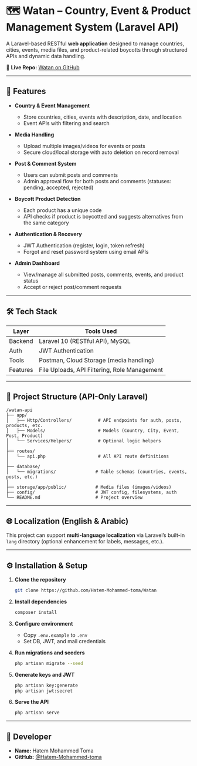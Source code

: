 
# 🗺️ Watan – Country, Event & Product Management System (Laravel API)

A Laravel-based RESTful **web application** designed to manage countries, cities, events, media files, and product-related boycotts through structured APIs and dynamic data handling.

🔗 **Live Repo:** [Watan on GitHub](https://github.com/Hatem-Mohammed-toma/Watan)

---

## 🚀 Features

- **Country & Event Management**
  - Store countries, cities, events with description, date, and location
  - Event APIs with filtering and search

- **Media Handling**
  - Upload multiple images/videos for events or posts
  - Secure cloud/local storage with auto deletion on record removal

- **Post & Comment System**
  - Users can submit posts and comments
  - Admin approval flow for both posts and comments (statuses: pending, accepted, rejected)

- **Boycott Product Detection**
  - Each product has a unique code
  - API checks if product is boycotted and suggests alternatives from the same category

- **Authentication & Recovery**
  - JWT Authentication (register, login, token refresh)
  - Forgot and reset password system using email APIs

- **Admin Dashboard**
  - View/manage all submitted posts, comments, events, and product status
  - Accept or reject post/comment requests

---

## 🛠️ Tech Stack

| Layer        | Tools Used                                   |
|--------------|----------------------------------------------|
| Backend      | Laravel 10 (RESTful API), MySQL              |
| Auth         | JWT Authentication                           |
| Tools        | Postman, Cloud Storage (media handling)      |
| Features     | File Uploads, API Filtering, Role Management |

---

## 📁 Project Structure (API-Only Laravel)

```
/watan-api
├── app/
│   ├── Http/Controllers/          # API endpoints for auth, posts, products, etc.
│   ├── Models/                    # Models (Country, City, Event, Post, Product)
│   └── Services/Helpers/          # Optional logic helpers
│
├── routes/
│   └── api.php                    # All API route definitions
│
├── database/
│   └── migrations/               # Table schemas (countries, events, posts, etc.)
│
├── storage/app/public/           # Media files (images/videos)
├── config/                       # JWT config, filesystems, auth
└── README.md                     # Project overview
```

---

## 🌐 Localization (English & Arabic)

This project can support **multi-language localization** via Laravel’s built-in `lang` directory (optional enhancement for labels, messages, etc.).

---

## ⚙️ Installation & Setup

1. **Clone the repository**
   ```bash
   git clone https://github.com/Hatem-Mohammed-toma/Watan
   ```

2. **Install dependencies**
   ```bash
   composer install
   ```

3. **Configure environment**
   - Copy `.env.example` to `.env`
   - Set DB, JWT, and mail credentials

4. **Run migrations and seeders**
   ```bash
   php artisan migrate --seed
   ```

5. **Generate keys and JWT**
   ```bash
   php artisan key:generate
   php artisan jwt:secret
   ```

6. **Serve the API**
   ```bash
   php artisan serve
   ```

---

## 📌 Developer

- **Name:** Hatem Mohammed Toma  
- **GitHub:** [@Hatem-Mohammed-toma](https://github.com/Hatem-Mohammed-toma)
